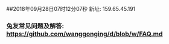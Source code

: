##2018年09月28日07时12分07秒 新址: 159.65.45.191
### 兔友常见问题及解答: https://github.com/wanggonging/d/blob/w/FAQ.md
